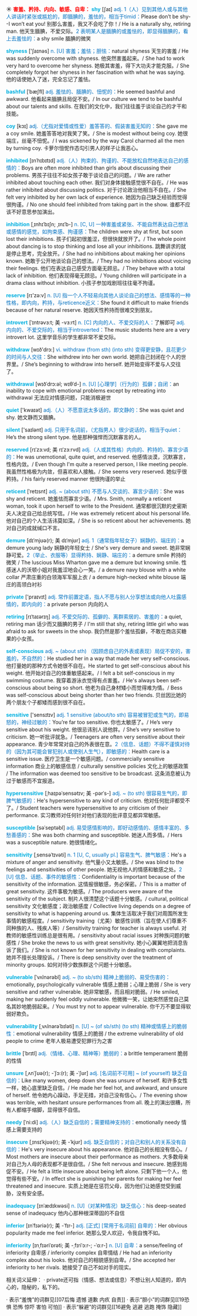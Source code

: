 ☀ <font color="red">**害羞、矜持、内向、敏感、自卑：**</font>
<font color="sky blue">**shy**</font> [ʃaɪ] 
<font color="#0070c0">adj. 1（人）见到其他人或与其他人讲话时紧张或尴尬的，即腼腆的，羞怯的，相当于timid：</font>Please don’t be shy--I won’t eat you! 别那么害羞，我又不会吃了你！/ He is a naturally shy, retiring man. 他天生腼腆，不爱交际。<font color="#0070c0">2 表明某人是腼腆的或羞怯的，即显得腼腆的，看上去羞怯的：</font>a shy smile 腼腆的微笑
                     
<font color="sky blue">**shyness**</font> ['ʃaɪnəs]
<font color="#0070c0">n. [U] 害羞；羞怯；胆怯：</font>natural shyness 天生的害羞 / He was suddenly overcome with shyness. 他突然害羞起来。/ She had to work very hard to overcome her shyness. 她极其害羞，得下大功夫才能克服。/ She completely forgot her shyness in her fascination with what he was saying. 他的话使她入了迷，完全忘记了羞怯。

<font color="sky blue">**bashful**</font> [ˈbæʃfl]
<font color="#0070c0">adj. 羞怯的、腼腆的、忸怩的：</font>He seemed bashful and awkward. 他看起来腼腆且局促不安。/ In our culture we tend to be bashful about our talents and skills. 在我们的文化中，我们往往羞于谈论自己的才干和技能。

<font color="sky blue">**coy**</font> [kɔɪ]
<font color="#0070c0">adj.（尤指对爱情或性爱）羞答答的、假装害羞无知的：</font>She gave me a coy smile. 她羞答答地对我笑了笑。/ She is modest without being coy. 她很端庄，丝毫不忸怩。/ I was sickened by the way Carol charmed all the men by turning coy. 卡萝尔忸怩作态勾引男人的样子让我恶心。
           
<font color="sky blue">**inhibited**</font> [ɪnˈhɪbɪtɪd]
<font color="#0070c0">adj.（人）拘束的、拘谨的、不能放松自然地表达自己的感情的：</font>Boys are often more inhibited than girls about discussing their problems. 男孩子往往不如女孩子敢于谈论自己的问题。/ We are rather inhibited about touching each other. 我们对身体接触感觉很不自在。/ He was rather inhibited about discussing politics. 对于讨论政治他相当不自在。/ She felt very inhibited by her own lack of experience. 她因为自己缺乏经验而觉得很拘谨。/ No one should feel inhibited from taking part in the show. 谁都不应该不好意思参加演出。
           
<font color="sky blue">**inhibition**</font> [ˌɪnhɪˈbɪʃn; ˌɪnɪˈb-]
<font color="#0070c0">n. [C, U] 一种害羞或紧张、不能自然表达自己想法或感情的感觉，如拘束感、拘谨感：</font>The children were shy at first, but soon lost their inhibitions. 孩子们起初很羞涩，但很快就放开了。/ The whole point about dancing is to stop thinking and lose all your inhibitions. 跳舞讲求的就是停止思考，完全放开。/ She had no inhibitions about making her opinions known. 她敢于公开地谈论自己的想法。/ They had no inhibitions about voicing their feelings. 他们在表达自己感受方面毫无顾忌。/ They behave with a total lack of inhibition. 他们表现得毫无顾忌。/ Young children will participate in a drama class without inhibition. 小孩子参加戏剧班往往毫不拘谨。

<font color="sky blue">**reserve**</font> [rɪ'zə:v] 
<font color="#0070c0">n. [U] 指一个人不轻易向其他人谈论自己的想法、感情等的一种性格，即内向，矜持，与reticence近义：</font>She found it difficult to make friends because of her natural reserve. 她因天性矜持而很难交到朋友。
           
<font color="sky blue">**introvert**</font> [ˈɪntrəvɜ:t; 美 -vɜ:rt]
<font color="#0070c0">n. [C] 内向的人、不爱交际的人：</font>了解即可 <font color="#0070c0">adj. 内向的、不爱交际的，相当于introverted：</font>The music students here are a very introvert lot. 这里学音乐的学生都非常不爱交际。

<font color="sky blue">**withdraw**</font> [wɪð'drɔ:] 
<font color="#0070c0">vi. withdraw (from sth) (into sth) 变得更安静，且花更少的时间与人交往：</font>She withdrew into her own world. 她把自己封闭在个人的世界里。/ She’s beginning to withdraw into herself. 她开始变得不爱与人交往了。
           
<font color="sky blue">**withdrawal**</font> [wɪðˈdrɔ:əl; wɪθˈd-] 
<font color="#0070c0">n. [U] [心理学]（行为的）孤僻；自闭：</font>an inability to cope with emotional problems except by retreating into withdrawal 无法应对情感问题，只能消极避世

<font color="sky blue">**quiet**</font> ['kwaɪət] 
<font color="#0070c0">adj.（人）不愿意说太多话的，即文静的：</font>She was quiet and shy. 她文静而又腼腆。

<font color="sky blue">**silent**</font> ['saɪlənt] 
<font color="#0070c0">adj. 只用于名词前，（尤指男人）很少说话的，相当于quiet：</font>He’s the strong silent type. 他是那种强悍而沉默寡言的人。
                      
<font color="sky blue">**reserved**</font> [rɪˈzɜ:vd; 美 rɪˈzɜ:rvd]
<font color="#0070c0">adj.（人或其性格）内向的、矜持的、寡言少语的：</font>He was unemotional, quite quiet, and reserved. 他感情淡漠，沉默寡言，性格内敛。/ Even though I'm quite a reserved person, I like meeting people. 我虽然性格极为内敛，但喜欢和人接触。/ She seems very reserved. 她似乎很矜持。/ his fairly reserved manner 他很拘谨的举止

<font color="sky blue">**reticent**</font> [ˈretɪsnt]
<font color="#0070c0">adj. ~ (about sth) 不愿与人交谈的、寡言少语的：</font>She was shy and reticent. 她羞怯而寡言少语。/ Mrs. Smith, normally a reticent woman, took it upon herself to write to the President. 通常都很沉默的史密斯夫人决定自己给总统写信。/ He was extremely reticent about his personal life. 他对自己的个人生活讳莫如深。/ She is so reticent about her achievements. 她对自己的成就缄口不言。           

<font color="sky blue">**demure**</font> [dɪˈmjʊə(r); 美 dɪˈmjʊr]
<font color="#0070c0">adj. 1（通常指年轻女子）娴静的、端庄的：</font>a demure young lady 娴静的年轻女士 / She's very demure and sweet. 她非常娴静可爱。<font color="#0070c0">2（举止、衣服等）显得矜持、娴静、端庄的：</font>a demure smile 矜持的微笑 / The luscious Miss Wharton gave me a demure but knowing smile. 性感迷人的沃顿小姐对我羞涩地会心一笑。/ a demure navy blouse with a white collar 严肃庄重的白领海军军服上衣 / a demure high-necked white blouse 端庄的高领白衬衫

<font color="sky blue">**private**</font> ['praɪvɪt] 
<font color="#0070c0">adj. 常作前置定语，指人不愿与别人分享想法或向他人吐露感情的，即内向的：</font>a private person 内向的人
           
<font color="sky blue">**retiring**</font> [rɪˈtaɪərɪŋ]
<font color="#0070c0">adj. 不爱交际的、孤僻的、离群索居的、害羞的：</font>a quiet, retiring man 话少而又腼腆的男子 / I'm still that shy, retiring little girl who was afraid to ask for sweets in the shop. 我仍然是那个羞怯孤僻，不敢在商店买糖果的小女孩。
           
<font color="sky blue">**self-conscious**</font>
<font color="#0070c0">adj. ~ (about sth) （因顾虑自己的外表或表现）局促不安的，害羞的，不自然的：</font>He studied her in a way that made her very self-conscious. 他打量她的那种方式令她很不自在。He started to get self-conscious about his weight. 他开始对自己的体重敏感起来。/ I felt a bit self-conscious in my swimming costume. 我穿着游泳衣觉得有点害羞。/ He's always been self-conscious about being so short. 他老为自己身材矮小而觉得难为情。/ Bess was self-conscious about being shorter than her two friends. 贝丝因比她的两个朋友个子都矮而感到很不自在。

<font color="sky blue">**sensitive**</font> ['sensɪtɪv] 
<font color="#0070c0">adj. 1 sensitive (about/to sth) 容易被冒犯或生气的，即易怒的，神经过敏的：</font>You’re far too sensitive. 你也太敏感了。/ He’s very sensitive about his weight. 他很忌讳别人说他胖。/ She’s very sensitive to criticism. 她一听批评就急。/ Teenagers are often very sensitive about their appearance. 青少年常常对自己的外表很在意。<font color="#0070c0">2（信息、话题）不得不谨慎对待的（因为其可能会冒犯别人或使别人生气），即敏感的：</font>Health care is a sensitive issue. 医疗卫生是一个敏感问题。/ commercially sensitive information 商业上的敏感信息 / culturally sensitive policies 文化上的敏感政策 / The information was deemed too sensitive to be broadcast. 这条消息被认为过于敏感而不宜报道。
           
<font color="sky blue">**hypersensitive**</font> [ˌhaɪpəˈsensətɪv; 美 -pərˈs-]
<font color="#0070c0">adj. ~ (to sth) 很容易生气的，即脾气敏感的：</font>He's hypersensitive to any kind of criticism. 他对任何批评都受不了。/ Student teachers were hypersensitive to any criticism of their performance. 实习教师对任何针对他们表现的批评意见都异常敏感。           
           
<font color="sky blue">**susceptible**</font> [səˈseptəbl]
<font color="#0070c0">adj. 易受感情影响的，即好动感情的、感情丰富的、多愁善感的：</font>She was both charming and susceptible. 她迷人而多情。/ Hers was a susceptible nature. 她很情绪化。

<font color="sky blue">**sensitivity**</font> [ˌsensəˈtɪvəti]
<font color="#0070c0">n. 1 [U, C, usually pl.] 容易生气、脾气敏感：</font>He's a mixture of anger and sensitivity. 他气量小又太敏感。/ She was blind to the feelings and sensitivities of other people. 她无视他人的情感和敏感之处。<font color="#0070c0">2 [U] 信息、话题、事件的敏感性：</font>Confidentiality is important because of the sensitivity of the information. 这情报很敏感，务必保密。/ This is a matter of great sensitivity. 这件事极为敏感。/ The producers were aware of the sensitivity of the subject. 制片人很清楚这个话题十分敏感。/ cultural, political sensitivity 文化敏感度；政治敏感度 / Collective living depends on a degree of sensitivity to what is happening around us. 集体生活取决于我们对周围所发生事情的敏感程度。/ sensitivity training（尤美）敏感性训练（旨在使人们尊重不同种族的人、残疾人等）/ Sensitivity training for teacher is always useful. 对教师的敏感性训练总是很有用。/ sensitivity about racial issues 对种族问题的敏感性 / She broke the news to us with great sensitivity. 她小心翼翼地把消息告诉了我们。/ She is not known for her sensitivity in dealing with complaints. 她并不擅长处理投诉。/ There is deep sensitivity over the treatment of minority groups. 如何对待少数族群这个问题十分敏感。
           
<font color="sky blue">**vulnerable**</font> [ˈvʌlnərəbl]
<font color="#0070c0">adj. ~ (to sb/sth) 精神上脆弱的、易受伤害的：</font>emotionally, psychologically vulnerable 情感上脆弱；心理上脆弱 / She is very sensitive and rather vulnerable. 她非常敏感，而且相对脆弱。/ He smiled, making her suddenly feel oddly vulnerable. 他微微一笑，让她突然感觉自己莫名其妙地脆弱起来。/ You must try not to appear vulnerable. 你千万不要显得软弱好欺负。
           
<font color="sky blue">**vulnerability**</font> [ˌvʌlnərəˈbɪləti]
<font color="#0070c0">n. [U] ~ (of sb/sth) (to sth) 精神或情感上的脆弱性：</font>emotional vulnerability 情感上的脆弱 / the extreme vulnerability of old people to crime 老年人极易遭受犯罪行为之害

<font color="sky blue">**brittle**</font> [ˈbrɪtl]
<font color="#0070c0">adj.（情绪、心理、精神等）脆弱的：</font>a brittle temperament 脆弱的性情

<font color="sky blue">**unsure**</font> [ˌʌnˈʃʊə(r); -ˈʃɔ:(r); 美 -ˈʃʊr]
<font color="#0070c0">adj. [名词前不可用] ~ (of yourself) 缺乏自信的：</font>Like many women, deep down she was unsure of herself. 和许多女性一样，她心底里缺乏自信。/ He made her feel hot, and awkward, and unsure of herself. 他令她内心躁动，手足无措，对自己没有信心。/ The evening show was terrible, with hesitant unsure performances from all. 晚上的演出很糟，所有人都缩手缩脚，显得很不自信。
        
<font color="sky blue">**needy**</font> [ˈni:di]
<font color="#0070c0">adj.（人）缺乏自信的；需要精神支持的：</font>emotionally needy 情感上需要支持的

<font color="sky blue">**insecure**</font> [ˌɪnsɪˈkjʊə(r); 美 -ˈkjʊr]
<font color="#0070c0">adj. 缺乏自信的；对自己和别人的关系没有自信的：</font>He's very insecure about his appearance. 他对自己的长相没有信心。/ Most mothers are insecure about their performance as mothers. 大多数母亲对自己为人母的表现都不是很自信。/ She felt nervous and insecure. 她感到局促不安。/ He felt a little insecure about being left alone. 只剩下他一个人，他觉得有些不安。/ In effect she is punishing her parents for making her feel threatened and insecure. 实质上她是在惩罚父母，因为他们让她感觉受到威胁，没有安全感。

<font color="sky blue">**inadequacy**</font> [ɪnˈædɪkwəsi]
<font color="#0070c0">n. [U]（对某种情况）缺乏信心：</font>his deep-seated sense of inadequacy 他内心那种根深蒂固的不自信

<font color="sky blue">**inferior**</font> [ɪnˈfɪəriə(r); 美 -ˈfɪr-]
<font color="#0070c0">adj. [正式] [常用于名词前] 自卑的：</font>Her obvious popularity made me feel inferior. 她那么受人欢迎，令我自愧不如。

<font color="sky blue">**inferiority**</font> [ɪnˌfɪəriˈɒrəti; 美 -ˌfɪriˈɔ:r-; -ˈɑ:r-]
<font color="#0070c0">n. [U] 自卑：</font>a sense/feeling of inferiority 自卑感 / inferiority complex 自卑情结 / He had an inferiority complex about his looks. 他对自己的相貌感到自卑。/ She accepted her inferiority to her rivals. 她接受了自己不如对手的现实。

相关词义延伸：
· private还可指（情感、想法或信息）不想让别人知道的，即内心的，隐秘的，私下的。

· 表示“羞愧”的词群见[[07后悔 遗憾 道歉 内疚 自责]]
· 表示“胆小”的词群见[[19恐惧 恐怖 惊吓 害怕 可怕]]
· 表示“躲避”的词群见[[16避免 逃避 逃跑 掩饰 隐藏]]
